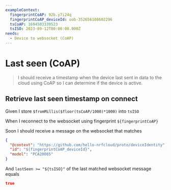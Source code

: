 ```yaml
---
exampleContext:
  fingerprintCoAP: 92b.y7i24q
  fingerprintCoAP_deviceId: oob-352656108602296
  tsCoAP: 1694503339523
  tsISO: 2023-09-12T00:00:00.000Z
needs:
  - Device to websocket (CoAP)
---
```


# Last seen (CoAP)

> I should receive a timestamp when the device last sent in data to the cloud
> using CoAP so I can determine if the device is active.

## Retrieve last seen timestamp on connect

Given I store `$fromMillis($floor(tsCoAP/1000)*1000)` into `tsISO`

When I reconnect to the websocket using fingerprint `${fingerprintCoAP}`

Soon I should receive a message on the websocket that matches

```json
{
  "@context": "https://github.com/hello-nrfcloud/proto/deviceIdentity",
  "id": "${fingerprintCoAP_deviceId}",
  "model": "PCA20065"
}
```

And `lastSeen >= "${tsISO}"` of the last matched websocket message equals

```json
true
```
